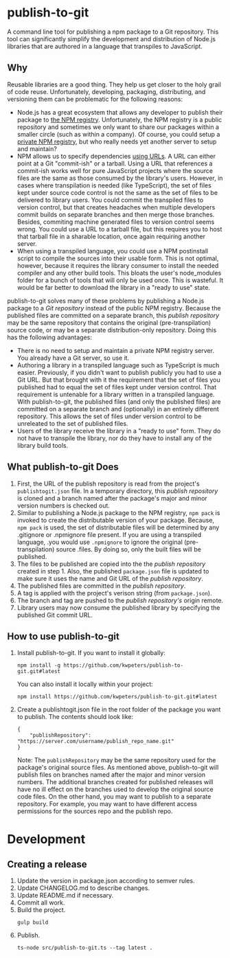 # publish-to-git
A command line tool for publishing a npm package to a Git repository.  This tool
can significantly simplify the development and distribution of Node.js libraries
that are authored in a language that transpiles to JavaScript.

## Why
Reusable libraries are a good thing.  They help us get closer to the holy grail
of code reuse.  Unfortunately, developing, packaging, distributing, and versioning
them can be problematic for the following reasons:
- Node.js has a great ecosystem that allows any developer to publish their
package to [the NPM registry](https://www.npmjs.com/).  Unfortunately, the NPM
registry is a public repository and sometimes we only want to share our packages
within a smaller circle (such as within a company).  Of course, you could
setup a [private NPM registry](http://lmgtfy.com/?q=private+npm+registry),
but who really needs yet another server to setup and maintain?
- NPM allows us to specify dependencies [using
URLs](https://docs.npmjs.com/files/package.json#urls-as-dependencies).  A URL
can either point at a Git "commit-ish" or a tarball.  Using a URL that
references a commit-ish works well for pure JavaScript projects where the source
files are the same as those consumed by the library's users.  However, in cases
where transpilation is needed (like TypeScript), the set of files kept under
source code control is not the same as the set of files to be delivered to
library users.  You could commit the transpiled files to version control, but
that creates headaches when multiple developers commit builds on separate
branches and then merge those branches.  Besides, commiting machine generated
files to version control seems wrong.  You could use a URL to a tarball file,
but this requires you to host that tarball file in a sharable location, once
again requiring another server.
- When using a transpiled language, you could use a NPM postinstall script to
compile the sources into their usable form.  This is not optimal, however,
because it requires the library consumer to install the needed compiler and any
other build tools.  This bloats the user's node_modules folder for a bunch of
tools that will only be used once.  This is wasteful.  It would be far better to
download the library in a "ready to use" state.

publish-to-git solves many of these problems by publishing a Node.js package to
a _Git repository_ instead of the public NPM registry.  Because the published
files are committed on a separate branch, this _publish repository_ may be the
same repository that contains the original (pre-transpilation) source code, or
may be a separate distribution-only repository.  Doing this has the following
advantages:
- There is no need to setup and maintain a private NPM registry server.  You
already have a Git server, so use it.
- Authoring a library in a transpiled language such as TypeScript is much
easier.  Previously, if you didn't want to publish publicly you had to use a Git
URL.  But that brought with it the requirement that the set of files you
published had to equal the set of files kept under version control.  That
requirement is untenable for a library written in a transpiled language.  With
publish-to-git, the published files (and only the published files) are committed
on a separate branch and (optionally) in an entirely different repository.  This
allows the set of files under version control to be unreleated to the set of
published files.
- Users of the library receive the library in a "ready to use" form.  They do
not have to transpile the library, nor do they have to install any of the
library build tools.

## What publish-to-git Does
1.  First, the URL of the publish repository is read from the project's
`publishtogit.json` file.  In a temporary directory, this _publish repository_
is cloned and a branch named after the package's major and minor version numbers
is checked out.
2.  Similar to publishing a Node.js package to the NPM registry, `npm pack` is
invoked to create the distributable version of your package.  Because, `npm
pack` is used, the set of distributable files will be determined by any
.gitignore or .npmignore file present.  If you are using a transpiled language,
.you would use `.npmignore` to ignore the original (pre-transpilation) source
.files.  By doing so, only the built files will be published.
3.  The files to be published are copied into the the _publish repository_
created in step 1.  Also, the published `package.json` file is updated to make
sure it uses the name and Git URL of the _publish repository_.
4.  The published files are committed in the _publish repository_.
5.  A tag is applied with the project's verison string (from `package.json`).
6.  The branch and tag are pushed to the _publish repository's_ origin remote.
7.  Library users may now consume the published library by specifying the
published Git commit URL.

## How to use publish-to-git
1.  Install publish-to-git.  If you want to install it globally:
    ```
    npm install -g https://github.com/kwpeters/publish-to-git.git#latest
    ```
    You can also install it locally within your project:
    ```
    npm install https://github.com/kwpeters/publish-to-git.git#latest
    ```
2.  Create a publishtogit.json file in the root folder of the package you want
    to publish.  The contents should look like:
    ```
    {
        "publishRepository": "https://server.com/username/publish_repo_name.git"
    }
    ```
    Note: The `publishRepository` may be the same repository used for the package's
    original source files.  As mentioned above, publish-to-git will publish files on
    branches named after the major and minor version numbers.  The additional
    branches created for published releases will have no ill effect on the branches
    used to develop the original source code files.  On the other hand, you may
    want to publish to a separate repository.  For example, you may want to have
    different access permissions for the sources repo and the  publish repo.

# Development

## Creating a release

1.  Update the version in package.json according to semver rules.
2.  Update CHANGELOG.md to describe changes.
3.  Update README.md if necessary.
4.  Commit all work.
5.  Build the project.
    ```
    gulp build
    ```
6.  Publish.
    ```
    ts-node src/publish-to-git.ts --tag latest .
    ```
